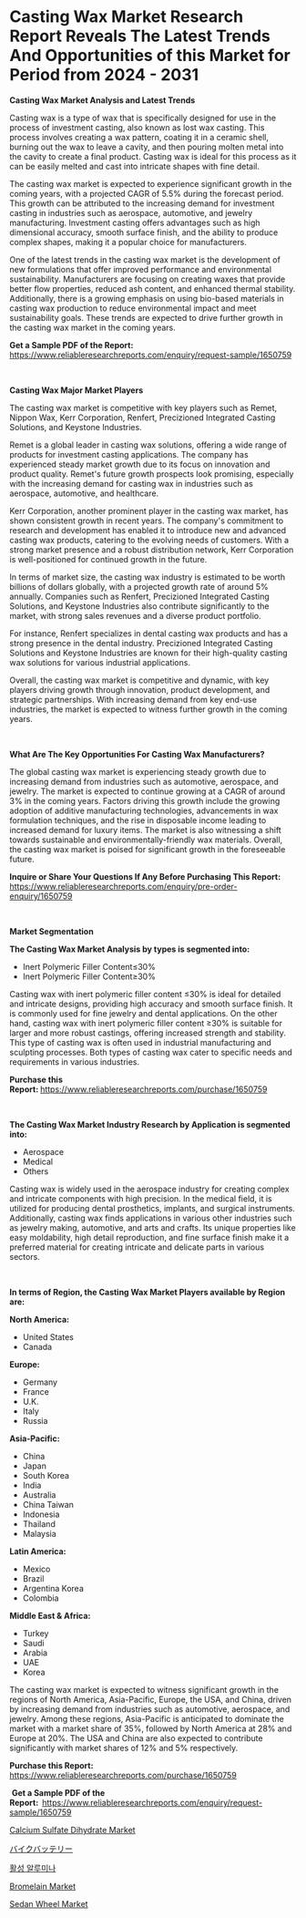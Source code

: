 <p><h1>Casting Wax Market Research Report Reveals The Latest Trends And Opportunities of this Market for Period from 2024 - 2031</h1></p><p><strong>Casting Wax Market Analysis and Latest Trends</strong></p>
<p><p>Casting wax is a type of wax that is specifically designed for use in the process of investment casting, also known as lost wax casting. This process involves creating a wax pattern, coating it in a ceramic shell, burning out the wax to leave a cavity, and then pouring molten metal into the cavity to create a final product. Casting wax is ideal for this process as it can be easily melted and cast into intricate shapes with fine detail.</p><p>The casting wax market is expected to experience significant growth in the coming years, with a projected CAGR of 5.5% during the forecast period. This growth can be attributed to the increasing demand for investment casting in industries such as aerospace, automotive, and jewelry manufacturing. Investment casting offers advantages such as high dimensional accuracy, smooth surface finish, and the ability to produce complex shapes, making it a popular choice for manufacturers.</p><p>One of the latest trends in the casting wax market is the development of new formulations that offer improved performance and environmental sustainability. Manufacturers are focusing on creating waxes that provide better flow properties, reduced ash content, and enhanced thermal stability. Additionally, there is a growing emphasis on using bio-based materials in casting wax production to reduce environmental impact and meet sustainability goals. These trends are expected to drive further growth in the casting wax market in the coming years.</p></p>
<p><strong>Get a Sample PDF of the Report:&nbsp;</strong> <a href="https://www.reliableresearchreports.com/enquiry/request-sample/1650759">https://www.reliableresearchreports.com/enquiry/request-sample/1650759</a></p>
<p>&nbsp;</p>
<p><strong>Casting Wax Major Market Players</strong></p>
<p><p>The casting wax market is competitive with key players such as Remet, Nippon Wax, Kerr Corporation, Renfert, Precizioned Integrated Casting Solutions, and Keystone Industries. </p><p>Remet is a global leader in casting wax solutions, offering a wide range of products for investment casting applications. The company has experienced steady market growth due to its focus on innovation and product quality. Remet's future growth prospects look promising, especially with the increasing demand for casting wax in industries such as aerospace, automotive, and healthcare.</p><p>Kerr Corporation, another prominent player in the casting wax market, has shown consistent growth in recent years. The company's commitment to research and development has enabled it to introduce new and advanced casting wax products, catering to the evolving needs of customers. With a strong market presence and a robust distribution network, Kerr Corporation is well-positioned for continued growth in the future.</p><p>In terms of market size, the casting wax industry is estimated to be worth billions of dollars globally, with a projected growth rate of around 5% annually. Companies such as Renfert, Precizioned Integrated Casting Solutions, and Keystone Industries also contribute significantly to the market, with strong sales revenues and a diverse product portfolio.</p><p>For instance, Renfert specializes in dental casting wax products and has a strong presence in the dental industry. Precizioned Integrated Casting Solutions and Keystone Industries are known for their high-quality casting wax solutions for various industrial applications.</p><p>Overall, the casting wax market is competitive and dynamic, with key players driving growth through innovation, product development, and strategic partnerships. With increasing demand from key end-use industries, the market is expected to witness further growth in the coming years.</p></p>
<p>&nbsp;</p>
<p><strong>What Are The Key Opportunities For Casting Wax Manufacturers?</strong></p>
<p><p>The global casting wax market is experiencing steady growth due to increasing demand from industries such as automotive, aerospace, and jewelry. The market is expected to continue growing at a CAGR of around 3% in the coming years. Factors driving this growth include the growing adoption of additive manufacturing technologies, advancements in wax formulation techniques, and the rise in disposable income leading to increased demand for luxury items. The market is also witnessing a shift towards sustainable and environmentally-friendly wax materials. Overall, the casting wax market is poised for significant growth in the foreseeable future.</p></p>
<p><strong>Inquire or Share Your Questions If Any Before Purchasing This Report:</strong> <a href="https://www.reliableresearchreports.com/enquiry/pre-order-enquiry/1650759">https://www.reliableresearchreports.com/enquiry/pre-order-enquiry/1650759</a></p>
<p>&nbsp;</p>
<p><strong>Market Segmentation</strong></p>
<p><strong>The Casting Wax Market Analysis by types is segmented into:</strong></p>
<p><ul><li>Inert Polymeric Filler Content≤30%</li><li>Inert Polymeric Filler Content≥30%</li></ul></p>
<p><p>Casting wax with inert polymeric filler content ≤30% is ideal for detailed and intricate designs, providing high accuracy and smooth surface finish. It is commonly used for fine jewelry and dental applications. On the other hand, casting wax with inert polymeric filler content ≥30% is suitable for larger and more robust castings, offering increased strength and stability. This type of casting wax is often used in industrial manufacturing and sculpting processes. Both types of casting wax cater to specific needs and requirements in various industries.</p></p>
<p><strong>Purchase this Report:&nbsp;</strong><a href="https://www.reliableresearchreports.com/purchase/1650759">https://www.reliableresearchreports.com/purchase/1650759</a></p>
<p>&nbsp;</p>
<p><strong>The Casting Wax Market Industry Research by Application is segmented into:</strong></p>
<p><ul><li>Aerospace</li><li>Medical</li><li>Others</li></ul></p>
<p><p>Casting wax is widely used in the aerospace industry for creating complex and intricate components with high precision. In the medical field, it is utilized for producing dental prosthetics, implants, and surgical instruments. Additionally, casting wax finds applications in various other industries such as jewelry making, automotive, and arts and crafts. Its unique properties like easy moldability, high detail reproduction, and fine surface finish make it a preferred material for creating intricate and delicate parts in various sectors.</p></p>
<p>&nbsp;</p>
<p><strong>In terms of Region, the Casting Wax Market Players available by Region are:</strong></p>
<p>
    <p> <strong> North America: </strong>
        <ul>
            <li>United States</li>
            <li>Canada</li>
        </ul>
        </p> 
    <p> <strong> Europe: </strong>
        <ul>
            <li>Germany</li>
            <li>France</li>
            <li>U.K.</li>
            <li>Italy</li>
            <li>Russia</li>
        </ul>
        </p> 
    <p> <strong> Asia-Pacific: </strong>
        <ul>
            <li>China</li>
            <li>Japan</li>
            <li>South Korea</li>
            <li>India</li>
            <li>Australia</li>
            <li>China Taiwan</li>
            <li>Indonesia</li>
            <li>Thailand</li>
            <li>Malaysia</li>
        </ul>
        </p> 
    <p> <strong> Latin America: </strong>
        <ul>
            <li>Mexico</li>
            <li>Brazil</li>
            <li>Argentina Korea</li>
            <li>Colombia</li>
        </ul>
        </p> 
    <p> <strong> Middle East & Africa: </strong>
        <ul>
            <li>Turkey</li>
            <li>Saudi</li>
            <li>Arabia</li>
            <li>UAE</li>
            <li>Korea</li>
        </ul>
    </p>
    </p>
<p><p>The casting wax market is expected to witness significant growth in the regions of North America, Asia-Pacific, Europe, the USA, and China, driven by increasing demand from industries such as automotive, aerospace, and jewelry. Among these regions, Asia-Pacific is anticipated to dominate the market with a market share of 35%, followed by North America at 28% and Europe at 20%. The USA and China are also expected to contribute significantly with market shares of 12% and 5% respectively.</p></p>
<p><strong>Purchase this Report: </strong><a href="https://www.reliableresearchreports.com/purchase/1650759">https://www.reliableresearchreports.com/purchase/1650759</a></p>
<p>&nbsp;<strong>Get a Sample PDF of the Report:&nbsp;&nbsp;</strong><a href="https://www.reliableresearchreports.com/enquiry/request-sample/1650759">https://www.reliableresearchreports.com/enquiry/request-sample/1650759</a></p>
<p><strong></strong></p>
<p><p><a href="https://github.com/biheemgalvinlouises6hokrh3h/Market-Research-Report-List-1/blob/main/calcium-sulfate-dihydrate-market.md">Calcium Sulfate Dihydrate Market</a></p><p><a href="https://github.com/ihabdkwlxs948/Market-Research-Report-List-1/blob/main/9868484190668.md">バイクバッテリー</a></p><p><a href="https://github.com/hxzi07639916/Market-Research-Report-List-1/blob/main/8693936190453.md">활성 알루미나</a></p><p><a href="https://github.com/guneycigdem35/Market-Research-Report-List-2/blob/main/bromelain-market.md">Bromelain Market</a></p><p><a href="https://issuu.com/reportprime-2/docs/sedan-wheel-market-size-2030.pptx">Sedan Wheel Market</a></p></p>